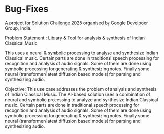 # Bug-Fixes

A project for Solution Challenge 2025 organised by Google Develpoer Group, India.

Problem Statement :
Library & Tool for analysis & synthesis of Indian Classical Music

This uses a neural & symbolic processing to analyze and synthesize Indian Classical music. Certain parts are done in traditional speech processing for recognition and analysis of audio signals. Some of them are done using symbolic processing for generating & synthesizing notes. Finally some neural (transformer/latent diffusion based models) for parsing and synthesizing audio.

Objective:
This use case addresses the problem of analysis and synthesis of Indian Classical Music. The AI-based solution uses a combination of neural and symbolic processing to analyze and synthesize Indian Classical music. Certain parts are done in traditional speech processing for recognition and analysis of audio signals. Some of them are done using symbolic processing for generating & synthesizing notes. Finally some neural (transformer/latent diffusion based models) for parsing and synthesizing audio.